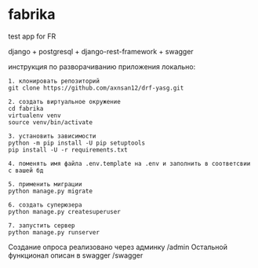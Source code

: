 # fabrika
test app for FR

django + postgresql + django-rest-framework + swagger

инструкция по разворачиванию приложения локально:
```
1. клонировать репозиторий
git clone https://github.com/axnsan12/drf-yasg.git

2. создать виртуальное окружение
cd fabrika
virtualenv venv
source venv/bin/activate

3. установить зависимости
python -m pip install -U pip setuptools
pip install -U -r requirements.txt

4. поменять имя файла .env.template на .env и заполнить в соответсвии с вашей бд

5. применить миграции
python manage.py migrate

6. создать суперюзера
python manage.py createsuperuser

7. запустить сервер
python manage.py runserver

```

Создание опроса реализовано через админку /admin
Остальной функционал описан в swagger /swagger 
